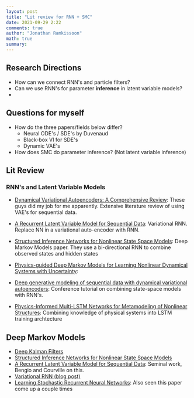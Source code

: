 ```yaml
---
layout: post
title: "Lit review for RNN + SMC"
date: 2021-09-29 2:22
comments: true
author: "Jonathan Ramkissoon"
math: true
summary: 
---
```



## Research Directions

- How can we connect RNN's and particle filters? 
- Can we use RNN's for parameter **inference** in latent variable models?
- 

## Questions for myself

- How do the three papers/fields below differ?
    - Neural ODE's / SDE's by Duvenaud 
    - Black-box VI for SDE's
    - Dynamic VAE's
- How does SMC do parameter inference? (Not latent variable inference)

## Lit Review

### RNN's and Latent Variable Models

- [Dynamical Variational Autoencoders: A Comprehensive Review](https://arxiv.org/pdf/2008.12595.pdf): These guys did my job for me apparently. Extensive literature review of using VAE's for sequential data.
- [A Recurrent Latent Variable Model for Sequential Data](https://arxiv.org/pdf/1506.02216.pdf): Variational RNN. Replace NN in a variational auto-encoder with RNN.
- [Structured Inference Networks for Nonlinear State Space Models](https://arxiv.org/pdf/1609.09869.pdf): Deep Markov Models paper. They use a bi-directional RNN to combine observed states and hidden states



- [Physics-guided Deep Markov Models for Learning Nonlinear Dynamical Systems with Uncertainty](https://arxiv.org/pdf/2110.08607.pdf#page=27&zoom=100,84,613): 
- [Deep generative modeling of sequential data with dynamical variational autoencoders](https://dynamicalvae.github.io/): Conference tutorial on combining state-space models with RNN's.
- [Physics-Informed Multi-LSTM Networks for Metamodeling of Nonlinear Structures](https://arxiv.org/pdf/2002.10253.pdf): Combining knowledge of physical systems into LSTM training archtecture



## Deep Markov Models

- [Deep Kalman Filters](https://arxiv.org/abs/1511.05121)
- [Structured Inference Networks for Nonlinear State Space Models](https://arxiv.org/abs/1609.09869)
- [A Recurrent Latent Variable Model for Sequential Data](https://arxiv.org/pdf/1506.02216.pdf): Seminal work, Bengio and Courville on this. 
- [Variational RNN (blog post)](https://medium.com/@deep_space/variational-recurrent-neural-networks-vrnns-3b836adad399)
- [Learning Stochastic Recurrent Neural Networks](https://arxiv.org/pdf/1411.7610v3.pdf): Also seen this paper come up a couple times